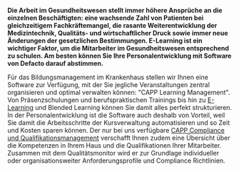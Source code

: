 __Die Arbeit im Gesundheitswesen stellt immer höhere Ansprüche an die einzelnen Beschäftigten: eine wachsende Zahl von Patienten bei gleichzeitigem Fachkräftemangel, die rasante Weiterentwicklung der Medizintechnik, Qualitäts- und wirtschaftlicher Druck sowie immer neue Änderungen der gesetzlichen Bestimmungen. E-Learning ist ein wichtiger Faktor, um die Mitarbeiter im Gesundheitswesen entsprechend zu schulen. Am besten können Sie Ihre Personalentwicklung mit Software von Defacto darauf abstimmen.__

Für das Bildungsmanagement im Krankenhaus stellen wir Ihnen eine Software zur Verfügung, mit der Sie jegliche Veranstaltungen zentral organisieren und optimal verwalten können: "CAPP Learning Management". Von Präsenzschulungen und berufspraktischen Trainings bis hin zu [E-Learning](/e-learning-im-gesundheitswesen/) und Blended Learning können Sie damit alles perfekt strukturieren. In der Personalentwicklung ist die Software auch deshalb von Vorteil, weil Sie damit die Arbeitsschritte der Kursverwaltung automatisieren und so Zeit und Kosten sparen können. Der nur bei uns verfügbare [CAPP Compliance und Qualifikationsmanagement](/capp-compliance-qualifikationsmanagement/) verschafft Ihnen zudem eine Übersicht über die Kompetenzen in Ihrem Haus und die Qualifikationen Ihrer Mitarbeiter. Zusammen mit dem Qualitätsmonitor wird er zur Grundlage individueller oder organisationsweiter Anforderungsprofile und Compliance Richtlinien.
